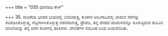 +++
title = "035 ಧರಣಿಪತಿ ಕೇಳ್"

+++
35. ನಾಚಿಕೆಯ ಭಾರದ ಭಯದಲ್ಲಿ ಬೆವರಿಡುತ್ತ, ಕುಚಗಳ ಅಲುಗಾಟದಲ್ಲಿ ಜಾರುವ ಸೆರಗನ್ನು ಸರಿಪಡಿಸಿಕೊಳ್ಳುತ್ತ, ನೆಟ್ಟಗಾಗಿಸಿಕೊಳ್ಳುತ್ತ  ನಡನಡುಗುತ್ತ, ದ್ರೌಪದಿ,  ತನ್ನ ದೇಹದ ಪರಿಮಳವನ್ನೂ ಸೂಸುತ್ತಿರುವ ಹೂವಿನ ಮಾಲೆಯನ್ನು ತನ್ನ ವರನ ಕೊರಳಲ್ಲಿ ಹಾಕಿದಳು. ದೇವತೆಗಳ ಸಮೂಹ ಜಯ ಜಯವೆಂದಿತು.